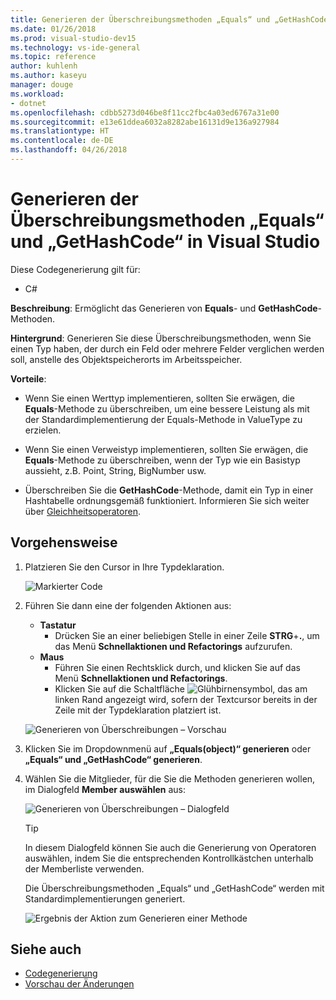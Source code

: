 ```yaml
---
title: Generieren der Überschreibungsmethoden „Equals“ und „GetHashCode“ in Visual Studio
ms.date: 01/26/2018
ms.prod: visual-studio-dev15
ms.technology: vs-ide-general
ms.topic: reference
author: kuhlenh
ms.author: kaseyu
manager: douge
ms.workload:
- dotnet
ms.openlocfilehash: cdbb5273d046be8f11cc2fbc4a03ed6767a31e00
ms.sourcegitcommit: e13e61ddea6032a8282abe16131d9e136a927984
ms.translationtype: HT
ms.contentlocale: de-DE
ms.lasthandoff: 04/26/2018
---
```

# <a name="generate-equals-and-gethashcode-method-overrides-in-visual-studio"></a>Generieren der Überschreibungsmethoden „Equals“ und „GetHashCode“ in Visual Studio

Diese Codegenerierung gilt für:

- C#

**Beschreibung**: Ermöglicht das Generieren von **Equals**- und **GetHashCode**-Methoden.

**Hintergrund**: Generieren Sie diese Überschreibungsmethoden, wenn Sie einen Typ haben, der durch ein Feld oder mehrere Felder verglichen werden soll, anstelle des Objektspeicherorts im Arbeitsspeicher.

**Vorteile**:

- Wenn Sie einen Werttyp implementieren, sollten Sie erwägen, die **Equals**-Methode zu überschreiben, um eine bessere Leistung als mit der Standardimplementierung der Equals-Methode in ValueType zu erzielen.

- Wenn Sie einen Verweistyp implementieren, sollten Sie erwägen, die **Equals**-Methode zu überschreiben, wenn der Typ wie ein Basistyp aussieht, z.B. Point, String, BigNumber usw.

- Überschreiben Sie die **GetHashCode**-Methode, damit ein Typ in einer Hashtabelle ordnungsgemäß funktioniert. Informieren Sie sich weiter über [Gleichheitsoperatoren](/dotnet/standard/design-guidelines/equality-operators).

## <a name="how-to"></a>Vorgehensweise

1. Platzieren Sie den Cursor in Ihre Typdeklaration.

   ![Markierter Code](media/overrides-highlight-cs.png)

1. Führen Sie dann eine der folgenden Aktionen aus:

   - **Tastatur**
     - Drücken Sie an einer beliebigen Stelle in einer Zeile **STRG**+**.**, um das Menü **Schnellaktionen und Refactorings** aufzurufen.
   - **Maus**
     - Führen Sie einen Rechtsklick durch, und klicken Sie auf das Menü **Schnellaktionen und Refactorings**.
     - Klicken Sie auf die Schaltfläche ![Glühbirnensymbol,](media/bulb-cs.png) das am linken Rand angezeigt wird, sofern der Textcursor bereits in der Zeile mit der Typdeklaration platziert ist.

   ![Generieren von Überschreibungen – Vorschau](media/overrides-preview-cs.png)

1. Klicken Sie im Dropdownmenü auf **„Equals(object)“ generieren** oder **„Equals“ und „GetHashCode“ generieren**.

1. Wählen Sie die Mitglieder, für die Sie die Methoden generieren wollen, im Dialogfeld **Member auswählen** aus:

    ![Generieren von Überschreibungen – Dialogfeld](media/overrides-dialog-cs.png)

    > [!TIP]
    > In diesem Dialogfeld können Sie auch die Generierung von Operatoren auswählen, indem Sie die entsprechenden Kontrollkästchen unterhalb der Memberliste verwenden.

   Die Überschreibungsmethoden „Equals“ und „GetHashCode“ werden mit Standardimplementierungen generiert.

   ![Ergebnis der Aktion zum Generieren einer Methode](media/overrides-result-cs.png)

## <a name="see-also"></a>Siehe auch

- [Codegenerierung](../code-generation-in-visual-studio.md)
- [Vorschau der Änderungen](../../ide/preview-changes.md)